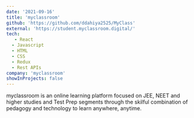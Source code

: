 ```yaml
---
date: '2021-09-16'
title: 'myclassroom'
github: 'https://github.com/ddahiya2525/MyClass'
external: 'https://student.myclassroom.digital/'
tech:
   - React
  - Javascript
  - HTML
  - CSS
  - Redux
  - Rest APIs
company: 'myclassroom'
showInProjects: false
---
```


myclassroom is an online learning platform focused on JEE, NEET and higher studies and Test Prep segments through the skilful combination of pedagogy and technology to learn anywhere, anytime.
